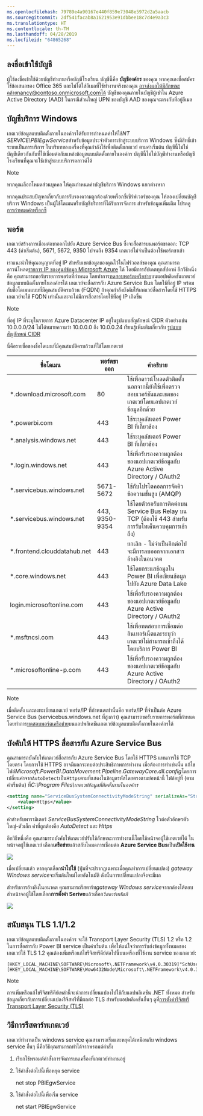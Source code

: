```yaml
---
ms.openlocfilehash: 79789e4a90167e440f859e73048e5972d2a5aacb
ms.sourcegitcommit: 2df541facab8a1621953e91dbbee18c7d4e9a3c3
ms.translationtype: HT
ms.contentlocale: th-TH
ms.lasthandoff: 04/28/2019
ms.locfileid: "64865268"
---
```

## <a name="sign-in-account"></a>ลงชื่อเข้าใช้บัญชี

ผู้ใช้ลงชื่อเข้าใช้ด้วยบัญชีทำงานหรือบัญชีโรงเรียน บัญชีนี้คือ **บัญชีองค์กร** ของคุณ หากคุณลงชื่อสมัครใช้ข้อเสนอของ Office 365 และไม่ได้ใส่อีเมลที่ใช้ทำงานจริงของคุณ อาจส่งผลให้มีลักษณะคล้ายnancy@contoso.onmicrosoft.comได้ บัญชีของคุณภายในบัญชีผู้เช่าใน Azure Active Directory (AAD) ในกรณีส่วนใหญ่ UPN ของบัญชี AAD ของคุณจะตรงกับที่อยู่อีเมล

## <a name="windows-service-account"></a>บัญชีบริการ Windows

เกตเวย์ข้อมูลแบบติดตั้งภายในองค์กรได้รับการกำหนดค่าให้ใช้*NT SERVICE\PBIEgwService*สำหรับข้อมูลประจำตัวการเข้าสู่ระบบบริการ Windows ซึ่งมีสิทธิ์เข้าระบบเป็นการบริการ ในบริบทของเครื่องที่คุณกำลังใช้เพื่อติดตั้งเกตเวย์ ตามค่าเริ่มต้น บัญชีนี้ไม่ใช่บัญชีเดียวกันกับที่ใช้เชื่อมต่อกับแหล่งข้อมูลแบบติดตั้งภายในองค์กร บัญชีนี้ไม่ใช่บัญชีทำงานหรือบัญชีโรงเรียนที่คุณจะใช้เข้าสู่ระบบบริการคลาวด์ได้

> [!NOTE]
> หากคุณเลือกโหมดส่วนบุคคล ให้คุณกำหนดค่าบัญชีบริการ Windows แยกต่างหาก

หากคุณประสบปัญหาเกี่ยวกับการรับรองความถูกต้องด้วยพร็อกซีเซิร์ฟเวอร์ของคุณ ให้ลองเปลี่ยนบัญชีบริการ Windows เป็นผู้ใช้โดเมนหรือบัญชีบริการที่ได้รับการจัดการ สำหรับข้อมูลเพิ่มเติม โปรดดู[การกำหนดค่าพร็อกซี](../service-gateway-proxy.md#changing-the-gateway-service-account-to-a-domain-user)

## <a name="ports"></a>พอร์ต

เกตเวย์สร้างการเชื่อมต่อขาออกไปยัง Azure Service Bus ซึ่งจะสื่อสารบนพอร์ตขาออก: TCP 443 (ค่าเริ่มต้น), 5671, 5672, 9350 ไปจนถึง 9354  เกตเวย์ไม่จำเป็นต้องใช้พอร์ตขาเข้า

เราแนะนำให้คุณอนุญาตที่อยู่ IP สำหรับเขตข้อมูลของคุณไว้ในไฟร์วอลล์ของคุณ คุณสามารถดาวน์โหลด[รายการ IP ของศูนย์ข้อมูล Microsoft Azure](https://www.microsoft.com/download/details.aspx?id=41653) ได้ โดยมีการอัปเดตทุกสัปดาห์ อีกวิธีหนึ่งคือ คุณสามารถขอรับรายการพอร์ตที่กำหนด โดยทำการ[ทดสอบพอร์ตเครือข่าย](../service-gateway-onprem-tshoot.md#network-ports-test)บนแอปพลิเคชันเกตเวย์ข้อมูลแบบติดตั้งภายในองค์กรได้ เกตเวย์จะสื่อสารกับ Azure Service Bus โดยใช้ที่อยู่ IP พร้อมกับชื่อโดเมนแบบที่มีคุณสมบัติครบถ้วน (FQDN) ถ้าคุณกำลังบังคับให้เกตเวย์สื่อสารโดยใช้ HTTPS เกตเวย์จะใช้ FQDN เท่านั้นและจะไม่มีการสื่อสารโดยใช้ที่อยู่ IP เกิดขึ้น


> [!NOTE]
> ที่อยู่ IP ที่ระบุในรายการ Azure Datacenter IP อยู่ในรูปแบบสัญลักษณ์ CIDR ตัวอย่างเช่น 10.0.0.0/24 ไม่ได้หมายความว่า 10.0.0.0 ถึง 10.0.0.24 เรียนรู้เพิ่มเติมเกี่ยวกับ [รูปแบบสัญลักษณ์ CIDR ](http://whatismyipaddress.com/cidr)

นี่คือรายชื่อของชื่อโดเมนที่มีคุณสมบัติครบถ้วนที่ใช้โดยเกตเวย์

| ชื่อโดเมน | พอร์ตขาออก | คำอธิบาย |  |
|-----------------------------|----------------|--------------------------------------------------------------------------------------------------------------------|---|
| *.download.microsoft.com | 80 | ใช้เพื่อดาวน์โหลดตัวติดตั้ง นอกจากนี้ยังใช้เพื่อตรวจสอบเวอร์ชันและเขตของเกตเวย์โดยแอปเกตเวย์ข้อมูลอีกด้วย |  |
| *.powerbi.com | 443 | ใช้ระบุคลัสเตอร์ Power BI ที่เกี่ยวข้อง |  |
| *.analysis.windows.net | 443 | ใช้ระบุคลัสเตอร์ Power BI ที่เกี่ยวข้อง |  |
| *.login.windows.net | 443 | ใช้เพื่อรับรองความถูกต้องของแอปเกตเวย์ข้อมูลกับ Azure Active Directory / OAuth2 |  |
| *.servicebus.windows.net | 5671-5672 | ใช้กับโปรโตคอลการจัดคิวข้อความขั้นสูง (AMQP) |  |
| *.servicebus.windows.net | 443, 9350-9354 | ใช้โดยตัวรอรับการติดต่อบน Service Bus Relay บน TCP (ต้องใช้ 443 สำหรับการรับโทเค็นควบคุมการเข้าถึง) |  |
| *.frontend.clouddatahub.net | 443 | ยกเลิก - ไม่จำเป็นอีกต่อไป จะมีการลบออกจากเอกสารอ้างอิงในอนาคต |  |
| *.core.windows.net | 443 | ใช้โดยกระแสข้อมูลใน Power BI เพื่อเขียนข้อมูลไปยัง Azure Data Lake |  |
| login.microsoftonline.com | 443 | ใช้เพื่อรับรองความถูกต้องของแอปเกตเวย์ข้อมูลกับ Azure Active Directory / OAuth2 |  |
| *.msftncsi.com | 443 | ใช้เพื่อทดสอบการเชื่อมต่ออินเทอร์เน็ตและระบุว่าเกตเวย์ไม่สามารถเข้าถึงได้โดยบริการ Power BI |  |
| *.microsoftonline-p.com | 443 | ใช้เพื่อรับรองความถูกต้องของแอปเกตเวย์ข้อมูลกับ Azure Active Directory / OAuth2 |  |
| | |

> [!NOTE]
> เมื่อติดตั้ง และลงทะเบียนเกตเวย์ พอร์ต/IP ที่กำหนดเท่านั้นคือ พอร์ต/IP ที่จำเป็นต่อ Azure Service Bus (servicebus.windows.net ที่สูงกว่า) คุณสามารถขอรับรายการพอร์ตที่กำหนด โดยทำการ[ทดสอบพอร์ตเครือข่าย](../service-gateway-onprem-tshoot.md#network-ports-test)บนแอปพลิเคชันเกตเวย์ข้อมูลแบบติดตั้งภายในองค์กรได้

## <a name="forcing-https-communication-with-azure-service-bus"></a>บังคับให้ HTTPS สื่อสารกับ Azure Service Bus

คุณสามารถบังคับให้เกตเวย์สื่อสารกับ Azure Service Bus โดยใช้ HTTPS แทนการใช้ TCP โดยตรง โดยการใช้ HTTPS อาจมีผลกระทบต่อประสิทธิภาพการทำงาน เมื่อต้องการทำเช่นนั้น แก้ไขไฟล์*Microsoft.PowerBI.DataMovement.Pipeline.GatewayCore.dll.config*โดยการเปลี่ยนค่าจาก`AutoDetect`เป็น`Https`ตามที่แสดงในข้อมูลรหัสโดยตรงตามย่อหน้านี้ ไฟล์อยู่ที่ (ตามค่าเริ่มต้น) ที่*C:\Program Files\เกตเวย์ข้อมูลที่ติดตั้งภายในองค์กร*

```xml
<setting name="ServiceBusSystemConnectivityModeString" serializeAs="String">
    <value>Https</value>
</setting>
```

ค่าสำหรับพารามิเตอร์ *ServiceBusSystemConnectivityModeString* ไวต่อตัวอักษรตัวใหญ่-ตัวเล็ก ค่าที่ถูกต้องคือ *AutoDetect* และ *Https* 

อีกวิธีหนึ่งคือ คุณสามารถบังคับให้เกตเวย์ปรับใช้ลักษณะการทำงานนี้โดยใช้หน้าจอผู้ใช้เกตเวย์ได้ ในหน้าจอผู้ใช้เกตเวย์ เลือก**เครือข่าย**แล้วสลับโหมดการเชื่อมต่อ **Azure Service Bus**เป็น**เปิดใช้งาน**

![](./media/gateway-onprem-accounts-ports-more/gw-onprem_01.png)

เมื่อเปลี่ยนแล้ว หากคุณเลือก**นำไปใช้** (ปุ่มที่จะปรากฏเฉพาะเมื่อคุณทำการเปลี่ยนแปลง) *gateway Windows service*จะเริ่มต้นใหม่โดยอัตโนมัติ ดังนั้นการเปลี่ยนแปลงจึงจะมีผล

สำหรับการอ้างอิงในอนาคต คุณสามารถรีสตาร์ท*gateway Windows service*จากกล่องโต้ตอบส่วหน้าจอผู้ใช้โดยเลือก**การตั้งค่า Serive**แล้วเลือก*รีสตาร์ททันที*

![](./media/gateway-onprem-accounts-ports-more/gw-onprem_02.png)

## <a name="support-for-tls-12"></a>สนับสนุน TLS 1.1/1.2

เกตเวย์ข้อมูลแบบติดตั้งภายในองค์กร จะใช้ Transport Layer Security (TLS) 1.2 หรือ 1.2 ในการสื่อสารกับ Power BI service เป็นค่าเริ่มต้น เพื่อให้แน่ใจว่าการรับส่งข้อมูลทั้งหมดของเกตเวย์ใช้ TLS 1.2 คุณต้องเพิ่มหรือแก้ไขรีจิสทรีคีย์ต่อไปนี้บนเครื่องที่ใช้งาน service ของเกตเวย์:

```
[HKEY_LOCAL_MACHINE\SOFTWARE\Microsoft\.NETFramework\v4.0.30319]"SchUseStrongCrypto"=dword:00000001
[HKEY_LOCAL_MACHINE\SOFTWARE\Wow6432Node\Microsoft\.NETFramework\v4.0.30319]"SchUseStrongCrypto"=dword:00000001
```

> [!NOTE]
> การเพิ่มหรือแก้ไขรีจิสทรีคีย์เหล่านี้จะนำการเปลี่ยนแปลงไปใช้กับแอปพลิเคชัน .NET ทั้งหมด สำหรับข้อมูลเกี่ยวกับการเปลี่ยนแปลงรีจิสทรีที่มีผลต่อ TLS สำหรับแอปพลิเคชันอื่นๆ ดูที่[การตั้งค่ารีจิสทรี Transport Layer Security (TLS)](https://docs.microsoft.com/windows-server/security/tls/tls-registry-settings)

## <a name="how-to-restart-the-gateway"></a>วิธีการรีสตาร์ทเกตเวย์

เกตเวย์ทำงานเป็น windows service คุณสามารถเริ่มและหยุดได้เหมือนกับ windows service อื่นๆ นี่คือวิธีคุณสามารถทำได้จากพรอมต์คำสั่ง

1. เรียกใช้พรอมต์คำสั่งการจัดการบนเครื่องที่เกตเวย์ทำงานอยู่
2. ใช้คำสั่งต่อไปนี้เพื่อหยุด service
   
   net stop PBIEgwService
3. ใช้คำสั่งต่อไปนี้เพื่อเริ่ม service
   
   net start PBIEgwService

